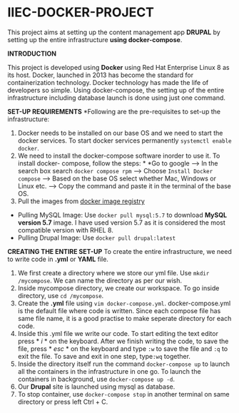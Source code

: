 # IIEC-DOCKER-PROJECT
This project aims at setting up the content management app **DRUPAL** by setting up the entire infrastructure **using docker-compose**.

**INTRODUCTION**

This project is developed using **Docker** using Red Hat Enterprise Linux 8 as its host. Docker, launched in 2013 has become the standard for containerization technology. Docker technology has made the life of developers so simple. Using docker-compose, the setting up of the entire infrastructure including database launch is done using just one command.

**SET-UP REQUIREMENTS**
 *Following are the pre-requisites to set-up the infrastructure:
1. Docker needs to be installed on our base OS and we need to start the docker services.
   To start docker services permanently ```systemctl enable docker```.
2. We need to install the docker-compose software inorder to use it. To install docker- compose, follow the steps: * *Go to google --> In the search box search ```docker compose rpm``` --> Choose `Install Docker compose` --> Based on the base OS select whether Mac, Windows or Linux etc. --> Copy the command and paste it in the terminal of the base OS.
3. Pull the images from [docker image registry](hub.docker.com)
 - Pulling MySQL Image: Use `docker pull mysql:5.7` to download **MySQL version 5.7** image. I have used version 5.7 as it is considered the most compatible version with RHEL 8.
 - Pulling Drupal Image: Use `docker pull drupal:latest`
 
**CREATING THE ENTIRE SET-UP**
To create the entire infrastructure, we need to write code in **.yml** or **YAML** file.
1. We first create a directory where we store our yml file. Use `mkdir /mycompose`. We can name the directory as per our wish.
2. Inside mycompose directory, we create our workspace. To go inside directory, use `cd /mycompose`.
3. Create the **.yml** file using `vim docker-compose.yml`. docker-compose.yml is the default file where code is written. Since each compose file has same file name, it is a good practise to make seperate directory for each code.
4. Inside this .yml file we write our code. To start editing the text editor press * *i* * on the keyboard. After we finish writing the code, to save the file, press * *esc* * on the keyboard and type `:w` to save the file and `:q` to exit the file. To save and exit in one step, type`:wq` together.
5. Inside the directory itself run the command `docker-compose up` to launch all the containers in the infrastructure in one go. To launch the containers in background, use `docker-compose up -d`.
6. Our **Drupal** site is launched using mysql as database.
7. To stop container, use `docker-compose stop` in another terminal on same directory or press left Ctrl + C.
